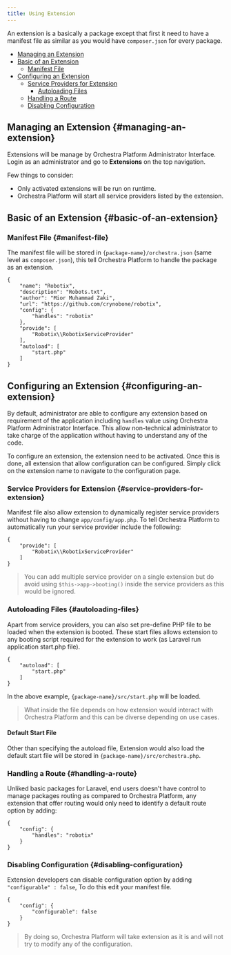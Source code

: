 ```yaml
---
title: Using Extension
---
```


An extension is a basically a package except that first it need to have a manifest file as similar as you would have `composer.json` for every package.

* [Managing an Extension](#managing-an-extension)
* [Basic of an Extension](#basic-of-an-extension)
  * [Manifest File](#manifest-file)
* [Configuring an Extension](#configuring-an-extension)
  * [Service Providers for Extension](#service-providers-for-extension)
    - [Autoloading Files](#autoloading-files)
  * [Handling a Route](#handling-a-route)
  * [Disabling Configuration](#disabling-configuration)

## Managing an Extension {#managing-an-extension}

Extensions will be manage by Orchestra Platform Administrator Interface. Login as an administrator and go to **Extensions** on the top navigation.

Few things to consider:

* Only activated extensions will be run on runtime.
* Orchestra Platform will start all service providers listed by the extension.

## Basic of an Extension {#basic-of-an-extension}

### Manifest File {#manifest-file}

The manifest file will be stored in `{package-name}/orchestra.json` (same level as `composer.json`), this tell Orchestra Platform to handle the package as an extension.

	{
		"name": "Robotix",
		"description": "Robots.txt",
		"author": "Mior Muhammad Zaki",
		"url": "https://github.com/crynobone/robotix",
		"config": {
			"handles": "robotix"
		},
		"provide": [
			"Robotix\\RobotixServiceProvider"
		],
		"autoload": [
			"start.php"
		]
	}

## Configuring an Extension {#configuring-an-extension}

By default, administrator are able to configure any extension based on requirement of the application including `handles` value using Orchestra Platform Administrator Interface. This allow non-technical administrator to take charge of the application without having to understand any of the code.

To configure an extension, the extension need to be activated. Once this is done, all extension that allow configuration can be configured. Simply click on the extension name to navigate to the configuration page.

### Service Providers for Extension {#service-providers-for-extension}

Manifest file also allow extension to dynamically register service providers without having to change `app/config/app.php`. To tell Orchestra Platform to automatically run your service provider include the following:

	{
		"provide": [
			"Robotix\\RobotixServiceProvider"
		]
	}

> You can add multiple service provider on a single extension but do avoid using `$this->app->booting()` inside the service providers as this would be ignored.

### Autoloading Files {#autoloading-files}

Apart from service providers, you can also set pre-define PHP file to be loaded when the extension is booted. These start files allows extension to any booting script required for the extension to work (as Laravel run application start.php file).

	{
		"autoload": [
			"start.php"
		]
	}

In the above example, `{package-name}/src/start.php` will be loaded.

> What inside the file depends on how extension would interact with Orchestra Platform and this can be diverse depending on use cases.

#### Default Start File

Other than specifying the autoload file, Extension would also load the default start file will be stored in `{package-name}/src/orchestra.php`.

### Handling a Route {#handling-a-route}

Unliked basic packages for Laravel, end users doesn't have control to manage packages routing as compared to Orchestra Platform, any extension that offer routing would only need to identify a default route option by adding:

	{
		"config": {
			"handles": "robotix"
		}
	}

### Disabling Configuration {#disabling-configuration}

Extension developers can disable configuration option by adding `"configurable" : false`, To do this edit your manifest file.

	{
		"config": {
			"configurable": false
		}
	}

> By doing so, Orchestra Platform will take extension as it is and will not try to modify any of the configuration.
